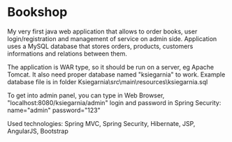 # Bookshop
My very first java web application that allows to order books, user login/registration and management of service on admin side. Application uses a MySQL database that stores orders, products, customers informations and relations between them.


The application is WAR type, so it should be run on a server, eg Apache Tomcat. It also need proper database named "ksiegarnia" to work. Example database file is in folder Ksiegarnia\src\main\resources\ksiegarnia.sql

To get into admin panel, you can type in Web Browser, "localhost:8080/ksiegarnia/admin" 
login and password in Spring Security:
name="admin" password="123" 

Used technologies: Spring MVC, Spring Security,  Hibernate, JSP, AngularJS, Bootstrap
